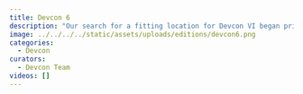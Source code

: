 ```yaml
---
title: Devcon 6
description: "Our search for a fitting location for Devcon VI began prior to Devcon V in 2019. After exploring venues in over ten cities across the world, and meticulously evaluating each against an extensive set of criteria, the clear winner was Bogotá, Colombia."
image: ../../../../static/assets/uploads/editions/devcon6.png
categories:
  - Devcon
curators:
  - Devcon Team
videos: []
---
```

